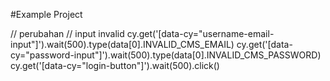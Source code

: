 #Example Project

// perubahan
 // input invalid
    cy.get('[data-cy="username-email-input"]').wait(500).type(data[0].INVALID_CMS_EMAIL)
    cy.get('[data-cy="password-input"]').wait(500).type(data[0].INVALID_CMS_PASSWORD)
    cy.get('[data-cy="login-button"]').wait(500).click()
